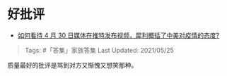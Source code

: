 # 好批评

- [如何看待 4 月 30 日媒体在推特发布视频，犀利概括了中美对疫情的态度?](https://www.zhihu.com/question/392222002/answer/1197149315)

>Tags: #「答集」家族答集
>Last Updated: 2021/05/25

质量最好的批评是骂到对方又惭愧又想笑那种。